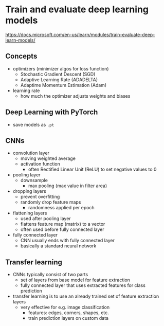 # Train and evaluate deep learning models
<https://docs.microsoft.com/en-us/learn/modules/train-evaluate-deep-learn-models/>

## Concepts
- optimizers (minimizer algos for loss function)
  - Stochastic Gradient Descent (SGD)
  - Adaptive Learning Rate (ADADELTA)
  - Adaptime Momentum Estimation (Adam)
- learning rate
  - how much the optimizer adjusts weights and biases

## Deep Learning with PyTorch
- save models as `.pt`

## CNNs
- convolution layer
  - moving weighted average
  - activation function
    - often Rectified Linear Unit (ReLU) to set negative values to 0
- pooling layer
  - downsample
    - max pooling (max value in filter area)
- dropping layers
  - prevent overfitting
  - randomly drop feature maps
    - randomness applied per epoch
- flattening layers
  - used after pooling layer
  - flattens feature map (matrix) to a vector
  - often used before fully connected layer
- fully connected layer
  - CNN usually ends with fully connected layer
  - basically a standard neural network

## Transfer learning
- CNNs typically consist of two parts
  - set of layers from base model for feature extraction
  - fully connected layer that uses extracted features for class prediction
- transfer learning is to use an already trained set of feature extraction layers
  - very effective for e.g. image classification
    - features: edges, corners, shapes, etc.
    - train prediction layers on custom data